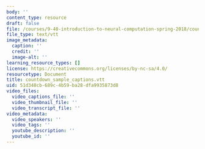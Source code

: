```yaml
---
body: ''
content_type: resource
draft: false
file: /courses/9-40-introduction-to-neural-computation-spring-2018/countdown_sample_captions.vtt
file_type: text/vtt
image_metadata:
  caption: ''
  credit: ''
  image-alt: ''
learning_resource_types: []
license: https://creativecommons.org/licenses/by-nc-sa/4.0/
resourcetype: Document
title: countdown_sample_captions.vtt
uid: 51d348cb-689c-4b59-ba28-dfa9935873d8
video_files:
  video_captions_file: ''
  video_thumbnail_file: ''
  video_transcript_file: ''
video_metadata:
  video_speakers: ''
  video_tags: ''
  youtube_description: ''
  youtube_id: ''
---
```

